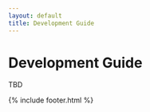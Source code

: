 ```yaml
---
layout: default
title: Development Guide
---
```


# Development Guide

TBD

{% include footer.html %}
